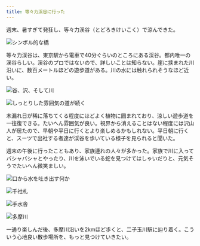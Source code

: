 ```yaml
---
title: 等々力渓谷に行った
---
```

週末、暑すぎて発狂し、等々力渓谷（とどろきけいこく）で涼んできた。

![](https://lh4.googleusercontent.com/A5jd-Ikr3RFN5tMEhQJg1AmQ-EnRKuNG2QssheGPKBW8AcIPuK8tQWVh-zyYgnI8pcwGroyNX1w-SZTimJeieUFozMYrib1dYahGXBq7x61aM8bWb6Qo4f4ggMYpH8ytRS3s2F8pRNoNDs6XEC_wblulqCZNNe65EcLrYY4xpW43_do-psPhmRy-LSKzPQ "シンボル的な橋")

等々力渓谷は、東京駅から電車で40分ぐらいのところにある渓谷。都内唯一の渓谷らしい。渓谷のプロではないので、詳しいことは知らない。崖に挟まれた川沿いに、数百メートルほどの遊歩道がある。川の水には触れられそうなほど近い。

![](https://lh4.googleusercontent.com/jKGYSO3EZ62fBVo_yOaRWFNr7ixmwMCEcSXjYDAim1rjfYZb4_rYsLI_kbIUq5G_x59pcpXi8P0_U2jxyMWKC5ZV_UHWPPx6nvWQRF5FgiTDODb7RC0I-AF4_pWJbOUx0VsdpuMbRK4Vlr1fUXkmvb4IHzHR4DEcNJn-v-9C3TBzL8pttN24uv5A9hX5cQ "谷、沢、そして川")

![](https://lh3.googleusercontent.com/1Tfa8KqkblH74IvPPSNa8Jb4uU-_Fzg0q7AM5ikskqmA32K9zlGTqI2UpbqT2-mRiPHK5r--cWt4kHZ0LBr0FGpbUw07hshYUWE0ExebWEISMm_WXZMRb30SECiXOBLpTLF4G6vwry42mhRvU7a7ZTCwILfSrbaQEqB-491-SJ7VNFLeq5Ec2LQuJnKEeA "しっとりした雰囲気の道が続く")

木漏れ日が稀に落ちてくる程度にほどよく植物に囲まれており、涼しい遊歩道を一往復できる。たいへん雰囲気が良い。視界から消えることはない程度には沢山人が居たので、早朝や平日に行くとより楽しめるかもしれない。平日朝に行くと、スーツで出社する者達が渓谷を歩いている様子を見られると聞いた。

週末の午後に行ったこともあり、家族連れの人々が多かった。家族で川に入ってバシャバシャとやったり、川を泳いでいる蛇を見つけてはしゃいだりと、元気そうでたいへん微笑ましい。

![](https://lh5.googleusercontent.com/teqSxzvRsp9bCel_LHnHLleEn9QjMfK9qXCIiRwi4bmpDUUymhVHfla2Rb37Cj3JD8jMRMowGrbe31BgRfnEiPmNO70uHNbcWzZ0RpRJon5b6nKoCLjSSGnN5QW25pTIaeOfOWALD05Pv4oPFoucJ1kl3O35_gnlHewiYm3pIFmJPmMMVuRMWylYHsov8A "口から水を吐き出す何か")

![](https://lh6.googleusercontent.com/iFF8iwplTt9dqrAduUvJ_QHIg-9LcwCjmRXOUyVb0dhQ65-HBeUjbT7bmQKBGiEM6xxoqMvsFgDqWAeQqP-oMA5KI_S-CGYBAB7Fv7bVx_PSPElwUuvMGyEJPf1U2btEAUXUn1Xmg0GcZBxpsYxOh_1Q06bqYFICre1IB3qeAdVQ7Lkbs3Tw7FK9H0Xu9g "千社札")

![](https://lh4.googleusercontent.com/RfeKzfZKyyBWhBRzHrdM2hrxWuN4CrX_Ptml31zX8mmLWueSUDuMDTVNZs5S6eCtXZqdbH016-tJmyycTQQftU-KST8UOB6DfHXYiqBikIUFXNoDEUzk_EtEXNZc9HMbnnf3e7yYpSY0vwjw9IXjCTUT0_46ktbLeAzL13rvSJNXHgnnqvzeZHNqg_SuRg "手水舎")

![](https://lh6.googleusercontent.com/xrjcTOb1KSc9LJ-3acy09shKnTdXllHncIszhSR-Acv3Tzs6yWmXQxf8V1Iguues6AmWEJ7E61C8jbincS87tNjYZ1CkgdwDbK5rJil13ZST7EYD_RGjoK4s4-HxxNZcgcdVOB2ZcMtZccqxLgZ0kX5xlaOexnFVat9IsJNvFJ4sqNvLMLM3h2dNOV5Llw "多摩川")

一通り楽しんだ後、多摩川沿いを2kmほど歩くと、二子玉川駅に辿り着く。こういう心地良い散歩場所を、もっと見つけていきたい。
